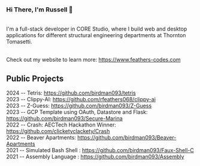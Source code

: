 ### Hi There, I'm Russell 👋
<br>
I'm a full-stack developer in CORE Studio, where I build web and desktop applications for different structural engineering departments at Thornton Tomasetti.
<br></br>

Check out my website to learn more: https://www.feathers-codes.com

## Public Projects <br>
2024 -- Tetris: https://github.com/birdman093/tetris<br>
2023 -- Clippy-AI: https://github.com/rfeathers068/clippy-ai<br>
2023 -- Z-Guess: https://github.com/birdman093/Z-Guess<br>
2023 -- GCP Template using OAuth, Datastore and Flask: https://github.com/birdman093/Secure-Marina<br>
2022 -- Crash: AECTech Hackathon Winner: https://github.com/clicketyclackety/Crash<br>
2022 -- Beaver Apartments: https://github.com/birdman093/Beaver-Apartments <br>
2021 -- Simulated Bash Shell : https://github.com/birdman093/Faux-Shell-C <br>
2021 -- Assembly Language : https://github.com/birdman093/Assembly
